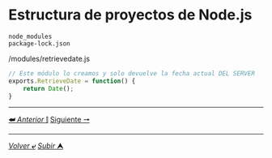 # Estructura de proyectos de Node.js

```gitignore
node_modules
package-lock.json
```

/modules/retrievedate.js
```JavaScript
// Este módulo lo creamos y solo devuelve la fecha actual DEL SERVER
exports.RetrieveDate = function() {
    return Date();
}
```

---

[**&#11176;** *Anterior* &#11007;](/README.md "Menu principal") 
[Siguiente **&#129042;**](/03-Node.js/Introduccion "Introducción a Node.js")

---

[*Volver* **&ldca;**](/README.md "Menu principal") 
[*Subir* **&#11165;**](# "Ir al título")